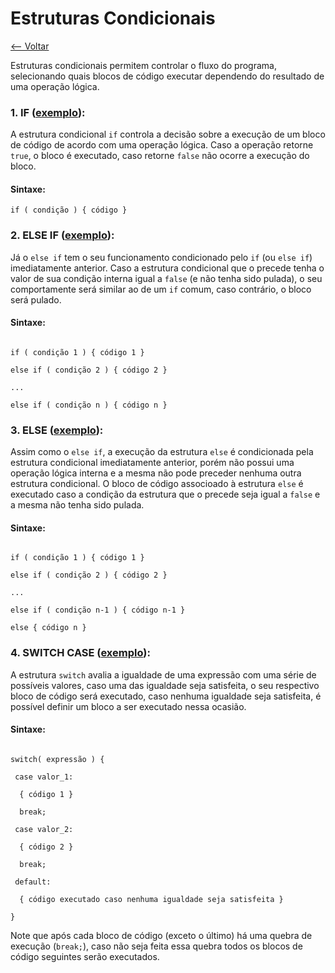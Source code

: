 # Estruturas Condicionais
[<-- Voltar](../README.md)

Estruturas condicionais permitem controlar o fluxo do programa, selecionando quais blocos de código executar dependendo do resultado de uma operação lógica.

### 1. IF ([exemplo](./If.java)):

A estrutura condicional ```if``` controla a decisão sobre a execução de um bloco de código de acordo com uma operação lógica. Caso a operação retorne ```true```, o bloco é executado, caso retorne ```false``` não ocorre a execução do bloco.

#### Sintaxe:

```if ( condição ) { código }```

### 2. ELSE IF ([exemplo](./If.java)):

Já o ```else if``` tem o seu funcionamento condicionado pelo ```if``` (ou ```else if```) imediatamente anterior. Caso a estrutura condicional que o precede tenha o valor de sua condição interna igual a ```false``` (e não tenha sido pulada), o seu comportamente será similar ao de um ```if``` comum, caso contrário, o bloco será pulado.

#### Sintaxe:

<code>
if ( condição 1 ) { código 1 }<br>
else if ( condição 2 ) { código 2 }<br>
...<br>
else if ( condição n ) { código n }
</code>

### 3. ELSE ([exemplo](./If.java)):

Assim como o ```else if```, a execução da estrutura ```else``` é condicionada pela estrutura condicional imediatamente anterior, porém não possui uma operação lógica interna e a mesma não pode preceder nenhuma outra estrutura condicional. O bloco de código associoado à estrutura ```else``` é executado caso a condição da estrutura que o precede seja igual a ```false``` e a mesma não tenha sido pulada.

#### Sintaxe:

<code>
if ( condição 1 ) { código 1 }<br>
else if ( condição 2 ) { código 2 }<br>
...<br>
else if ( condição n-1 ) { código n-1 }<br>
else { código n }
</code>

### 4. SWITCH CASE ([exemplo](./Switch.java)):

A estrutura ```switch``` avalia a igualdade de uma expressão com uma série de possíveis valores, caso uma das igualdade seja satisfeita, o seu respectivo bloco de código será executado, caso nenhuma igualdade seja satisfeita, é possível definir um bloco a ser executado nessa ocasião.

#### Sintaxe:

<code>
switch( expressão ) {<br>
&nbsp;case valor_1:<br>
&nbsp;&nbsp;{ código 1 }<br>
&nbsp;&nbsp;break;<br>
&nbsp;case valor_2:<br>
&nbsp;&nbsp;{ código 2 }<br>
&nbsp;&nbsp;break;<br>
&nbsp;default:<br>
&nbsp;&nbsp;{ código executado caso nenhuma igualdade seja satisfeita }<br>
}
</code>

Note que após cada bloco de código (exceto o último) há uma quebra de execução (```break;```), caso não seja feita essa quebra todos os blocos de código seguintes serão executados.
